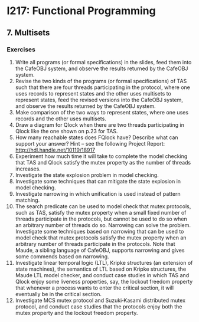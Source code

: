# I217: Functional Programming
## 7. Multisets
### Exercises
1. Write all programs (or formal specifications) in the slides, feed them into the CafeOBJ system, and observe the results returned by the CafeOBJ system.
2. Revise the two kinds of the programs (or formal specifications) of TAS such that there are four threads participating in the protocol, where one uses records to represent states and the other uses multisets to represent states, feed the revised versions into the CafeOBJ system, and observe the results returned by the CafeOBJ system.
3. Make comparison of the two ways to represent states, where one uses records and the other uses multisets.
4. Draw a diagram for Qlock when there are two threads participating in Qlock like the one shown on p.23 for TAS.
5. How many reachable states does FQlock have? Describe what can support your answer? Hint – see the following Project Report: http://hdl.handle.net/10119/18917
6. Experiment how much time it will take to complete the model checking that TAS and Qlock satisfy the mutex property as the number of threads increases.
7. Investigate the state explosion problem in model checking.
8. Investigate some techniques that can mitigate the state explosion in model checking.
9. Investigate narrowing in which unification is used instead of pattern matching.
10. The search predicate can be used to model check that mutex protocols, such as TAS, satisfy the mutex property when a small fixed number of threads participate in the protocols, but cannot be used to do so when an arbitrary number of threads do so. Narrowing can solve the problem. Investigate some techniques based on narrowing that can be used to model check that mutex protocols satisfy the mutex property when an arbitrary number of threads participate in the protocols. Note that Maude, a sibling language of CafeOBJ, supports narrowing and gives some commends based on narrowing.
11. Investigate linear temporal logic (LTL), Kripke structures (an extension of state machines), the semantics of LTL based on Kripke structures, the Maude LTL model checker, and conduct case studies in which TAS and Qlock enjoy some liveness properties, say, the lockout freedom property that whenever a process wants to enter the critical section, it will eventually be in the critical section.
12. Investigate MCS mutex protocol and Suzuki‐Kasami distributed mutex protocol, and conduct case studies that the protocols enjoy both the mutex property and the lockout freedom property.
